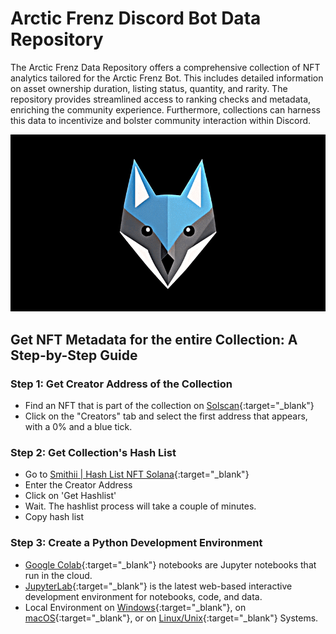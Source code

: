 # Arctic Frenz Discord Bot Data Repository

The Arctic Frenz Data Repository offers a comprehensive collection of NFT analytics tailored for the Arctic Frenz Bot. This includes detailed information on asset ownership duration, listing status, quantity, and rarity. The repository provides streamlined access to ranking checks and metadata, enriching the community experience. Furthermore, collections can harness this data to incentivize and bolster community interaction within Discord.

![Arctic Frenz Visualization](https://raw.githubusercontent.com/davidbeard741/arcticfrenz-data/main/images/IMG_3153.gif)

## Get NFT Metadata for the entire  Collection: A Step-by-Step Guide

### Step 1: Get Creator Address of the Collection 

- Find an NFT that is part of the collection on [Solscan](https://solscan.io){:target="_blank"}
- Click on the "Creators" tab and select the first address that appears, with a 0% and a blue tick. 

### Step 2: Get Collection's Hash List

- Go to [Smithii | Hash List NFT Solana](https://tools.smithii.io/hashlist/solana){:target="_blank"}
- Enter the Creator Address
- Click on 'Get Hashlist'
- Wait. The hashlist process will take a couple of minutes.
- Copy hash list

### Step 3: Create a Python Development Environment

- [Google Colab](https://colab.research.google.com){:target="_blank"} notebooks are Jupyter notebooks that run in the cloud.
- [JupyterLab](https://jupyter.org/){:target="_blank"} is the latest web-based interactive development environment for notebooks, code, and data.
- Local Environment on [Windows](https://realpython.com/python-coding-setup-windows/){:target="_blank"}, on [macOS](https://www.digitalocean.com/community/tutorials/how-to-install-python-3-and-set-up-a-local-programming-environment-on-macos){:target="_blank"}, or on [Linux/Unix](https://itsfoss.com/python-setup-linux/){:target="_blank"} Systems.
